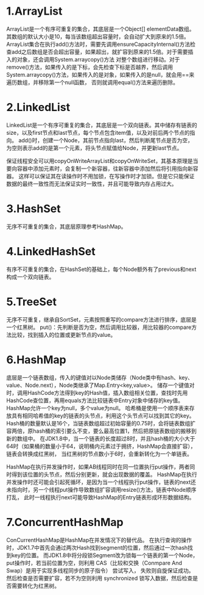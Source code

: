 # 1.ArrayList
ArrayList是一个有序可重复的集合，其底层是一个Object[] elementData数组。其数组的默认大小是10，每当该数组超出容量时，会自动扩大到原来的1.5倍。
ArrayList集合在执行add()方法时，需要先调用ensureCapacityInternal()方法检查add之后数组是否会超出容量，如果超出，就扩容到原来的1.5倍。对于需要插入的对象，还会调用System.arraycopy()方法
对整个数组进行移动。对于remove()方法，如果传入的是下标，会先检查下标是否越界，然后调用System.arraycopy()方法，如果传入的是对象，如果传入的是null，就会用==来遍历数组，并移除第一个null函数，
否则就调用equal()方法来遍历删除。

# 2.LinkedList
LinkedList是一个有序可重复的集合，其底层是一个双向链表。其中储存有链表的size，以及first节点和last节点，每个节点包含item值，以及对前后两个节点的指向。
add()时，创建一个Node，其前节点指向last，然后判断尾节点是否为空，为空则表示add的是第一个元素，将头节点赋值给Node，并更新last节点。

保证线程安全可以用copyOnWriteArrayList和copyOnWriteSet，其基本原理是当要向容器中添加元素时，会复制一个新容器，往新容器中添加然后将引用指向新容器。
这样可以保证其在读操作时不用加锁，在写操作时才加锁。但是它只能保证数据的最终一致性而无法保证实时一致性，并且可能导致内存占用过大。

# 3.HashSet
无序不可重复的集合，其底层原理参考HashMap。

# 4.LinkedHashSet
有序不可重复的集合，在HashSet的基础上，每个Node额外有了previous和next构成一个双向链表。

# 5.TreeSet
无序不可重复，继承自SortSet，元素按照重写的compare方法进行排序，底层是一个红黑树。
put()：先判断是否为空，然后调用比较器，用比较器的compare方法比较，找到插入的位置或更新节点的value。

# 6.HashMap
底层是一个链表数组，传入的键值对以Node类储存（Node类中有hash、key、value、Node.next），Node类继承了Map.Entry<key,value>。
储存一个键值对时，调用HashCode方法得到key的Hash值，插入数组相关位置，查找时先用HashCode查位置，再用equals方法比较链表中Entry对象中储存的key值。HashMap允许一个key为null，多个value为null。
哈希桶是使用一个顺序表来存放具有相同哈希值的key的链表的头节点，利用这个头节点可以找到其它的key。
Hash桶的数量默认是16个，当链表数组超过初始容量的0.75时，会将链表数组扩容两倍，原hash桶的索引要么不变，要么最高位置1，然后把原链表数组的搬移到新的数组中。
在JDK1.8中，当一个链表的长度超过8时，并且hash桶的大小大于64时（如果桶的数量小于64，说明桶内元素过于拥挤，HashMap会直接扩容），链表会转换成红黑树，
当红黑树的节点数小于6时，会重新转化为一个单链表。

HashMap在执行并发操作时，如果AB线程同时在同一位置执行put操作，两者同时得到该位置的头节点，然后分别更新，就会出现数据的覆盖。
HashMap在执行并发操作时还可能会引起死循环，是因为当一个线程执行put操作，链表的next还未指向时，另一个线程put操作导致数组扩容调用resize()方法，链表中Node顺序打乱，
此时一线程执行next可能导致HashMap的Entry链表形成环形数据结构。

# 7.ConcurrentHashMap
ConCurrentHashMap是HashMap在并发情况下的替代品。
在执行查询的操作时，JDK1.7中首先会通过两次Hash找到segment的位置，然后通过一次hash找到key的位置。
而JDK1.8中将分段锁Segment改为锁每一个链表的第一个Node，put操作时，若当前位置为空，则利用 CAS（比较和交换（Conmpare And Swap）是用于实现多线程同步的原子指令） 尝试写入，
失败则自旋保证成功。然后检查是否需要扩容，若不为空则利用 synchronized 锁写入数据，然后检查是否需要转化为红黑树。

